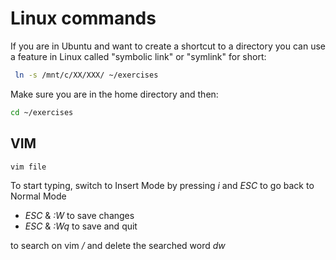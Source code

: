 # Linux commands

If you are in Ubuntu and want to create a shortcut to a directory you can use a feature in Linux called "symbolic link" or "symlink" for short:
```bash
 ln -s /mnt/c/XX/XXX/ ~/exercises
```
Make sure you are in the home directory and then:
```bash
cd ~/exercises
```

## VIM
```bash
vim file
```
To start typing, switch to Insert Mode by pressing *i* and *ESC* to go back to Normal Mode

- *ESC* & *:W* to save changes 
- *ESC* & *:Wq* to save and quit 

to search on vim */*  and delete the searched word *dw*
